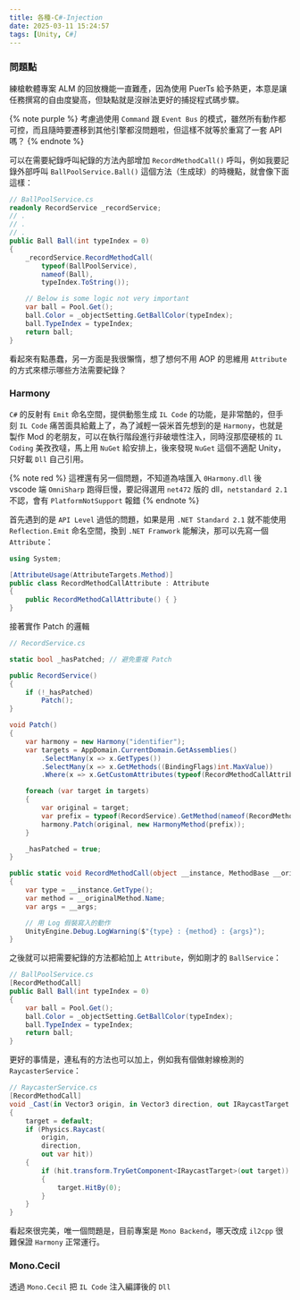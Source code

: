 ```yaml
---
title: 各種-C#-Injection
date: 2025-03-11 15:24:57
tags: [Unity, C#]
---
```


### 問題點

練槍軟體專案 ALM 的回放機能一直難產，因為使用 PuerTs 給予熱更，本意是讓任務撰寫的自由度變高，但缺點就是沒辦法更好的捕捉程式碼步驟。

{% note purple %}
考慮過使用 `Command` 跟 `Event Bus` 的模式，雖然所有動作都可控，而且隨時要遷移到其他引擎都沒問題啦，但這樣不就等於重寫了一套 API 嗎？
{% endnote %}

可以在需要紀錄呼叫紀錄的方法內部增加 `RecordMethodCall()` 呼叫，例如我要記錄外部呼叫 `BallPoolService.Ball()` 這個方法（生成球）的時機點，就會像下面這樣：

```C#
// BallPoolService.cs
readonly RecordService _recordService;
// .
// .
// .
public Ball Ball(int typeIndex = 0)
{
    _recordService.RecordMethodCall(
        typeof(BallPoolService),
        nameof(Ball),
        typeIndex.ToString());

    // Below is some logic not very important
    var ball = Pool.Get();
    ball.Color = _objectSetting.GetBallColor(typeIndex);
    ball.TypeIndex = typeIndex;
    return ball;
}
```

看起來有點愚蠢，另一方面是我很懶惰，想了想何不用 AOP 的思維用 `Attribute` 的方式來標示哪些方法需要紀錄？

### Harmony

`C#` 的反射有 `Emit` 命名空間，提供動態生成 `IL Code` 的功能，是非常酷的，但手刻 `IL Code` 痛苦面具給戴上了，為了減輕一袋米首先想到的是 `Harmony`，也就是製作 Mod 的老朋友，可以在執行階段進行非破壞性注入，同時沒那麼硬核的 `IL Coding` 美孜孜噠，馬上用 `NuGet` 給安排上，後來發現 `NuGet` 這個不適配 Unity，只好載 `Dll` 自己引用。

{% note red %}
這裡還有另一個問題，不知道為啥匯入 `0Harmony.dll` 後 vscode 端 `OmniSharp` 跑得巨慢，要記得選用 `net472` 版的 dll，`netstandard 2.1` 不認，會有 `PlatformNotSupport` 報錯
{% endnote %}

首先遇到的是 `API Level` 過低的問題，如果是用 `.NET Standard 2.1` 就不能使用 `Reflection.Emit` 命名空間，換到 `.NET Framwork` 能解決，那可以先寫一個 `Attribute`：

```C#
using System;

[AttributeUsage(AttributeTargets.Method)]
public class RecordMethodCallAttribute : Attribute
{
    public RecordMethodCallAttribute() { }
}
```

接著實作 Patch 的邏輯

```C#
// RecordService.cs

static bool _hasPatched; // 避免重複 Patch

public RecordService()
{
    if (!_hasPatched)
        Patch();
}

void Patch()
{
    var harmony = new Harmony("identifier");
    var targets = AppDomain.CurrentDomain.GetAssemblies()
        .SelectMany(x => x.GetTypes())
        .SelectMany(x => x.GetMethods((BindingFlags)int.MaxValue))
        .Where(x => x.GetCustomAttributes(typeof(RecordMethodCallAttribute), false).Length > 0);

    foreach (var target in targets)
    {
        var original = target;
        var prefix = typeof(RecordService).GetMethod(nameof(RecordMethodCall));
        harmony.Patch(original, new HarmonyMethod(prefix));
    }

    _hasPatched = true;
}

public static void RecordMethodCall(object __instance, MethodBase __originalMethod, object[] __args)
{
    var type = __instance.GetType();
    var method = __originalMethod.Name;
    var args = __args;

    // 用 Log 假裝寫入的動作
    UnityEngine.Debug.LogWarning($"{type} : {method} : {args}");
}
```

之後就可以把需要紀錄的方法都給加上 `Attribute`，例如剛才的 `BallService`：

```C#
// BallPoolService.cs
[RecordMethodCall]
public Ball Ball(int typeIndex = 0)
{
    var ball = Pool.Get();
    ball.Color = _objectSetting.GetBallColor(typeIndex);
    ball.TypeIndex = typeIndex;
    return ball;
}
```

更好的事情是，連私有的方法也可以加上，例如我有個做射線檢測的 `RaycasterService`：

```C#
// RaycasterService.cs
[RecordMethodCall]
void _Cast(in Vector3 origin, in Vector3 direction, out IRaycastTarget target)
{
    target = default;
    if (Physics.Raycast(
        origin,
        direction,
        out var hit))
    {
        if (hit.transform.TryGetComponent<IRaycastTarget>(out target))
        {
            target.HitBy(0);
        }
    }
}
```

看起來很完美，唯一個問題是，目前專案是 `Mono Backend`，哪天改成 `il2cpp` 很難保證 `Harmony` 正常運行。

### Mono.Cecil

透過 `Mono.Cecil` 把 `IL Code` 注入編譯後的 `Dll`
